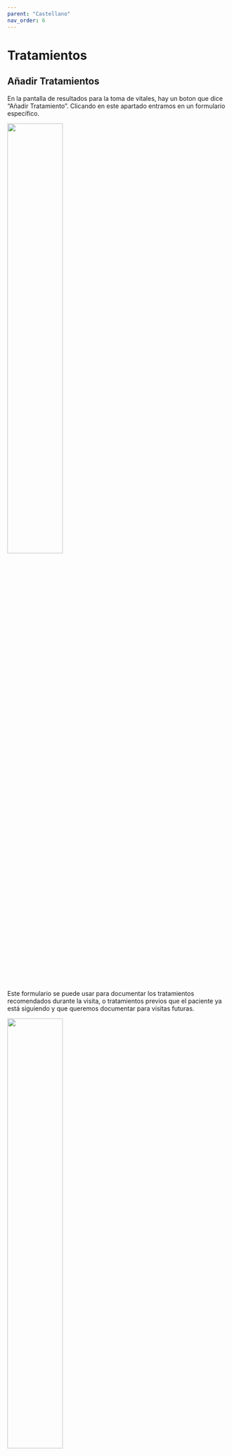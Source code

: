 ```yaml
---
parent: "Castellano"
nav_order: 6
---
```


# Tratamientos

## Añadir Tratamientos

En la pantalla de resultados para la toma de vitales, hay un boton que dice “Añadir Tratamiento”. Clicando en este apartado entramos en un formulario específico. 

<img src="../assets/treatment-1.png" width="50%">

Este formulario se puede usar para documentar los tratamientos recomendados durante la visita, o tratamientos previos que el paciente ya está siguiendo y que queremos documentar para visitas futuras.

<img src="../assets/treatment-2.png" width="50%">


Esta información quedará grabada y afectará algunas partes de la aplicación cuando el paciente vuelva para visitas siguientes. 

El formulario consiste de 4 secciones:
En la primera marcamos el tratamiento como preexistente o recomendado durante la visita misma.
Introducimos el nombre del medicamento y podemos elegir todos los tipos de medicamento que aplican (selección multiple)
También tenemos un campo de texto libre para poder añadir cualquier tipo de recordatorio o explicación (dosis, frecuencia, duración del tratamiento…)

<img src="../assets/treatment-3.png" width="50%">

Si el tratamiento se recomienda hoy, tendremos un campo adicional donde apuntar el doctor que ha recomendado este tratamiento.

Cuando un paciente tiene tratamientos asignados podremos tambien documentar su [adherencia](adherence.md)

## Editar Tratamientos

### Tratamientos corrientes

Volviendo a la pantalla de resultados después de añadir uno o más tratamientos, cada tratamiento tiene un icono arriba a la derecha que despliega un menú contextual. En este menú podemos interactuar con cada tratamiento.

<img src="../assets/treatment-edit.png" width="50%">

Diferenciamos como editar los tratamientos si se han añadido el mismo dia o si vienen de recomendaciones previas.

Si el tratamiento ha sido añadido este mismo día, tenemos las opciones de volver a editar el contenido en su formulario correspondiente (por ejemplo si hay errores) o borrarlo completamente.

### Tratamientos previos

Un tratamiento previo no se puede cambiar sino que se puede “Finalizar”. Esto lo esconderá de visitas futuras. Los datos previos quedarán guardados.

<img src="../assets/treatment-finalize.png" width="50%">

Si por cualquier razón se quiere editar un tratamiento ya en marcha (como cambiar la dosis o frecuencia), recomendamos finalizarlo y añadir uno nuevo con información parecida.

Al finalizar el tratamiento, la casilla correspondiente se pondrá transparente para representar el éxito de la operación.
